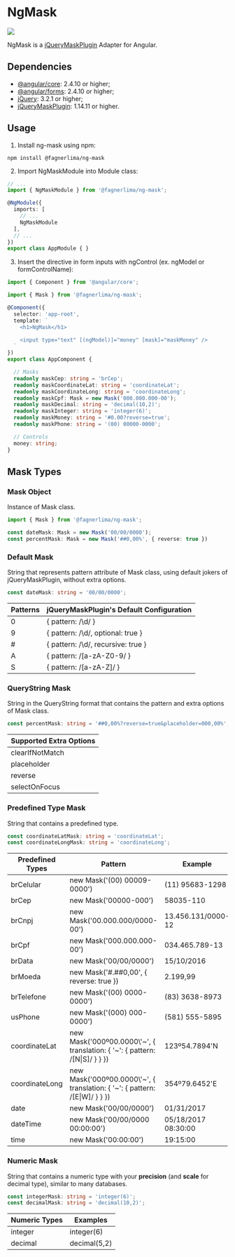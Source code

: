 # NgMask

[![](https://img.shields.io/badge/npm-v2.2.1-brightgreen.svg)](https://www.npmjs.com/package/@fagnerlima/ng-mask)

NgMask is a [jQueryMaskPlugin](https://github.com/igorescobar/jQuery-Mask-Plugin) Adapter for Angular.

## Dependencies

- [@angular/core](https://www.npmjs.com/package/@angular/core): 2.4.10 or higher;
- [@angular/forms](https://www.npmjs.com/package/@angular/forms): 2.4.10 or higher;
- [jQuery](https://www.npmjs.com/package/jquery): 3.2.1 or higher;
- [jQueryMaskPlugin](https://www.npmjs.com/package/jquery-mask-plugin): 1.14.11 or higher.

## Usage

1. Install ng-mask using npm:

```
npm install @fagnerlima/ng-mask
```

2. Import NgMaskModule into Module class:

```typescript
// ...
import { NgMaskModule } from '@fagnerlima/ng-mask';

@NgModule({
  imports: [
    // ...
    NgMaskModule
  ],
  // ...
})
export class AppModule { }
```

3. Insert the directive in form inputs with ngControl (ex. ngModel or formControlName):

```typescript
import { Component } from '@angular/core';

import { Mask } from '@fagnerlima/ng-mask';

@Component({
  selector: 'app-root',
  template: `
    <h1>NgMask</h1>

    <input type="text" [(ngModel)]="money" [mask]="maskMoney" />
  `
})
export class AppComponent {

  // Masks
  readonly maskCep: string = 'brCep';
  readonly maskCoordinateLat: string = 'coordinateLat';
  readonly maskCoordinateLong: string = 'coordinateLong';
  readonly maskCpf: Mask = new Mask('000.000.000-00');
  readonly maskDecimal: string = 'decimal(10,2)';
  readonly maskInteger: string = 'integer(6)';
  readonly maskMoney: string = '#0.00?reverse=true';
  readonly maskPhone: string = '(00) 00000-0000';

  // Controls
  money: string;
}
```

## Mask Types

### Mask Object

Instance of Mask class.

```typescript
import { Mask } from '@fagnerlima/ng-mask';

const dateMask: Mask = new Mask('00/00/0000');
const percentMask: Mask = new Mask('##0,00%', { reverse: true })
```

### Default Mask

String that represents pattern attribute of Mask class, using default jokers of jQueryMaskPlugin, without extra options.

```typescript
const dateMask: string = '00/00/0000';
```

| Patterns | jQueryMaskPlugin's Default Configuration |
|-|-|
| 0 | { pattern: /\d/ } |
| 9 | { pattern: /\d/, optional: true } |
| # | { pattern: /\d/, recursive: true } |
| A | { pattern: /[a-zA-Z0-9/ } |
| S | { pattern: /[a-zA-Z]/ } |

### QueryString Mask

String in the QueryString format that contains the pattern and extra options of Mask class.

```typescript
const percentMask: string = '##0,00%?reverse=true&placeholder=000,00%';
```

| Supported Extra Options |
|-|
| clearIfNotMatch |
| placeholder |
| reverse |
| selectOnFocus |

### Predefined Type Mask

String that contains a predefined type.

```typescript
const coordinateLatMask: string = 'coordinateLat';
const coordinateLongMask: string = 'coordinateLong';
```

| Predefined Types | Pattern | Example |
|-|-|-|
| brCelular | new Mask('(00) 00009-0000') | (11) 95683-1298 |
| brCep | new Mask('00000-000') | 58035-110 |
| brCnpj | new Mask('00.000.000/0000-00') | 13.456.131/0000-12 |
| brCpf | new Mask('000.000.000-00') | 034.465.789-13 |
| brData | new Mask('00/00/0000') | 15/10/2016 |
| brMoeda | new Mask('#.##0,00', { reverse: true }) | 2.199,99 |
| brTelefone | new Mask('(00) 0000-0000') | (83) 3638-8973 |
| usPhone | new Mask('(000) 000-0000') | (581) 555-5895 |
| coordinateLat | new Mask('000º00.0000\\'\~', { translation: { '\~': { pattern: /[N\|S]/ } } }) | 123º54.7894'N |
| coordinateLong | new Mask('000º00.0000\\'\~', { translation: { '\~': { pattern: /[E\|W]/ } } }) | 354º79.6452'E |
| date | new Mask('00/00/0000') | 01/31/2017 |
| dateTime | new Mask('00/00/0000 00:00:00') | 05/18/2017 08:30:00 |
| time | new Mask('00:00:00') | 19:15:00 |

### Numeric Mask

String that contains a numeric type with your **precision** (and **scale** for decimal type), similar to many databases.

```typescript
const integerMask: string = 'integer(6)';
const decimalMask: string = 'decimal(10,2)';
```

| Numeric Types | Examples |
|-|-|
| integer | integer(6) |
| decimal | decimal(5,2) |
